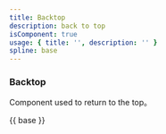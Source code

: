 ```yaml
---
title: Backtop 
description: back to top
isComponent: true
usage: { title: '', description: '' }
spline: base
---
```


### Backtop

Component used to return to the top。

{{ base }}

